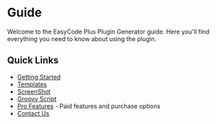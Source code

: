 # Guide

Welcome to the EasyCode Plus Plugin Generator guide. Here you'll find everything you need to know about using the plugin.

## Quick Links

- [Getting Started](/guide/getting-started)
- [Templates](/guide/templates)
- [ScreenShot](/guide/screenshot)
- [Groovy Script](/guide/groovy-script)
- [Pro Features](/guide/pro-features) - Paid features and purchase options
- [Contact Us](/guide/contact) 
